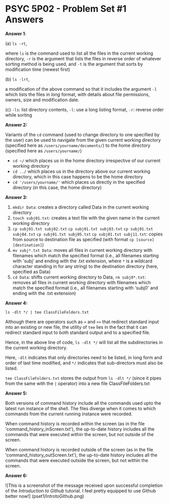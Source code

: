 # PSYC 5P02 - Problem Set #1 Answers

**Answer 1**:
 
(a) `ls -rt`,

where `ls` is the command used to list all the files in the current working directory, `-r` is the argument that lists the files in reverse order of whatever sorting method is being used, and `-t` is the argument that sorts by modification time (newest first)

(b) `ls -lrt`, 

a modification of the above command so that it includes the argument `-l` which lists the files in *long* format, with details about file permissions, owners, size and modification date.

(c) `-ls`: list directory contents, 
`-l`: use a long listing format,
`-r`: reverse order while sorting


**Answer 2:**

Variants of the `cd` command (used to change directory to one specified by the user) can be used to navigate from the given current working directory (specified here as `/users/yourname/documents/`) to the home directory (specified here as `/users/yourname/`)
- `cd ~/` which places us in the home directory irrespective of our current working directory
- `cd ../` which places us in the directory above our current working directory, which in this case happens to be the home directory
- `cd '/users/yourname/'` which places us directly in the specified directory (in this case, the home directory)


**Answer 3:**
1. `mkdir Data`: creates a directory called Data in the current working directory
2. `touch subj01.txt`: creates a text file with the given name in the current working directory
3. `cp subj01.txt subj02.txt` 
`cp subj01.txt subj03.txt`
`cp subj01.txt subj04.txt` 
`cp subj01.txt subj05.txt`
`cp subj01.txt subj11.txt`:
copies from source to destination file as specified (with format `cp [source] [destination]`)
4. `mv subj*.txt Data`: moves all files in current working directory with filenames which match the specified format (i.e., all filenames starting with 'subj' and ending with the .txt extension, where `*` is a wildcard character standing in for any string) to the destination directory (here, specified as Data)
5. `cd Data`: shifts current working directory to Data,
`rm subj0*.txt`: removes all files in current working directory with filenames which match the specified format (i.e., all filenames starting with 'subj0' and ending with the .txt extension)


**Answer 4:**

`ls -dlt */ | tee ClassFileFolders.txt`

Although there are operators such as `>` and `>>` that redirect standard input into an existing or new file, the utility of `tee` lies in the fact that it can redirect standard input to both standard output and to a specified file.

Hence, in the above line of code, `ls -dlt */` will list all the subdirectories in the current working directory.

Here, `-dlt` indicates that only directories need to be listed, in long form and order of last time modified, and `*/` indicates that sub-directors must also be listed.

`tee ClassFileFolders.txt` stores the output from `ls -dlt */` (since it pipes from the same with the `|` operator) into a new file ClassFileFolders.txt


**Answer 5:**

Both versions of command history include all the commands used upto the latest run instance of the shell. The files diverge when it comes to which commands from the current running instance were recorded.

When command history is recorded within the screen (as in the file 'command_history_inScreen.txt'), the up-to-date history includes all the commands that were executed within the screen, but not outside of the screen.

When command history is recorded outside of the screen (as in the file 'command_history_outScreen.txt'), the up-to-date history includes all the commands that were executed outside the screen, but not within the screen.

**Answer 6:**

![This is a screenshot of the message received upon successful completion of the *Introduction to Github* tutorial. I feel pretty equipped to use Github better now!] (pset1/IntrotoGithub.png)
